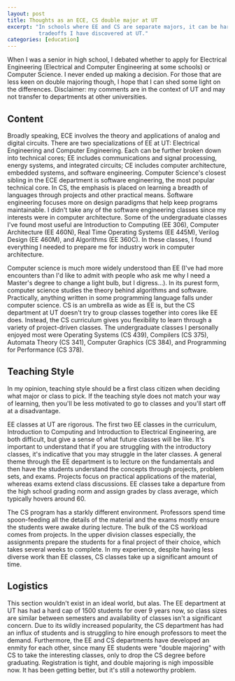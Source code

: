 ```yaml
---
layout: post
title: Thoughts as an ECE, CS double major at UT
excerpt: "In schools where EE and CS are separate majors, it can be hard to decide which is best. I discuss some of the
          tradeoffs I have discovered at UT."
categories: [education]
---
```


When I was a senior in high school, I debated whether to apply for Electrical Engineering (Electrical and Computer
Engineering at some schools) or Computer Science. I never ended up making a decision. For those that are less keen on
double majoring though, I hope that I can shed some light on the differences. Disclaimer: my comments are in the context
of UT and may not transfer to departments at other universities.

## Content
Broadly speaking, ECE involves the theory and applications of analog and digital circuits. There are two specializations
of EE at UT: Electrical Engineering and Computer Engineering. Each can be further broken down into technical
cores; EE includes communications and signal processing, energy systems, and integrated circuits; CE includes computer
architecture, embedded systems, and software engineering. Computer Science's closest sibling in the ECE department
is software engineering, the most popular technical core. In CS, the emphasis is placed on learning a breadth of
languages through projects and other practical means. Software engineering focuses more on design paradigms that help
keep programs maintainable. I didn't take any of the software engineering classes since my interests were in computer
architecture. Some of the undergraduate classes I've found most useful are Introduction to Computing (EE 306), Computer
Architecture (EE 460N), Real Time Operating Systems (EE 445M), Verilog Design (EE 460M), and Algorithms (EE 360C). In
these classes, I found everything I needed to prepare me for industry work in computer architecture.

Computer science is much more widely understood than EE (I've had more encounters than I'd like to admit with people
who ask me why I need a Master's degree to change a light bulb, but I digress...). In its purest form, computer science
studies the theory behind algorithms and software. Practically, anything written in some programming language falls
under computer science. CS is an umbrella as wide as EE is, but the CS department at UT doesn't try to group classes
together into cores like EE does. Instead, the CS curriculum gives you flexibility to learn through a variety of
project-driven classes. The undergraduate classes I personally enjoyed most were Operating Systems (CS 439), Compilers
(CS 375), Automata Theory (CS 341), Computer Graphics (CS 384), and Programming for Performance (CS 378).

## Teaching Style
In my opinion, teaching style should be a first class citizen when deciding what major or class to pick. If the teaching
style does not match your way of learning, then you'll be less motivated to go to classes and you'll start off at a
disadvantage.

EE classes at UT are rigorous. The first two EE classes in the curriculum, Introduction to Computing and Introduction to
Electrical Engineering, are both difficult, but give a sense of what future classes will be like. It's important to
understand that if you are struggling with the introductory classes, it's indicative that you may struggle in the later
classes. A general theme through the EE department is to lecture on the fundamentals and then have the students
understand the concepts through projects, problem sets, and exams. Projects focus on practical applications of the
material, whereas exams extend class discussions. EE classes take a departure from the high school grading norm and
assign grades by class average, which typically hovers around 60.

The CS program has a starkly different environment. Professors spend time spoon-feeding all the details of the material
and the exams mostly ensure the students were awake during lecture. The bulk of the CS workload comes from projects. In
the upper division classes especially, the assignments prepare the students for a final project of their choice, which
takes several weeks to complete. In my experience, despite having less diverse work than EE classes, CS classes take up
a significant amount of time.

## Logistics
This section wouldn't exist in an ideal world, but alas. The EE department at UT has had a hard cap of 1500 students for
over 9 years now, so class sizes are similar between semesters and availability of classes isn't a significant concern.
Due to its wildly increased popularity, the CS department has had an influx of students and is struggling to hire enough
professors to meet the demand. Furthermore, the EE and CS departments have developed an enmity for each other, since
many EE students were "double majoring" with CS to take the interesting classes, only to drop the CS degree before
graduating. Registration is tight, and double majoring is nigh impossible now. It has been getting better, but it's
still a noteworthy problem.
